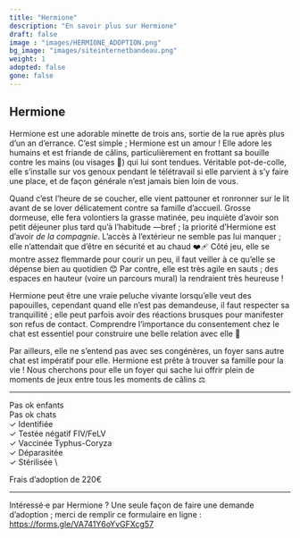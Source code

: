 ```yaml
---
title: "Hermione"
description: "En savoir plus sur Hermione"
draft: false
image : "images/HERMIONE_ADOPTION.png"
bg_image: "images/siteinternetbandeau.png"
weight: 1
adopted: false
gone: false
---
```


## Hermione
Hermione est une adorable minette de trois ans, sortie de la rue après plus d’un an d’errance.
C’est simple ; Hermione est un amour ! Elle adore les humains et est friande de câlins, particulièrement en frottant sa bouille contre les mains (ou visages 🥹) qui lui sont tendues. Véritable pot-de-colle, elle s’installe sur vos genoux pendant le télétravail si elle parvient à s’y faire une place, et de façon générale n’est jamais bien loin de vous. 

Quand c’est l’heure de se coucher, elle vient pattouner et ronronner sur le lit avant de se lover délicatement contre sa famille d’accueil. Grosse dormeuse, elle fera volontiers la grasse matinée, peu inquiète d’avoir son petit déjeuner plus tard qu’à l’habitude —bref ; la priorité d’Hermione est d’avoir *de la compagnie*. 
L’accès à l’extérieur ne semble pas lui manquer ; elle n’attendait que d’être en sécurité et au chaud ❤️‍🩹
Côté jeu, elle se montre assez flemmarde pour courir un peu, il faut veiller à ce qu’elle se dépense bien au quotidien 😊 Par contre, elle est très agile en sauts ; des espaces en hauteur (voire un parcours mural) la rendraient très heureuse !

Hermione peut être une vraie peluche vivante lorsqu’elle veut des papouilles, cependant quand elle n’est pas demandeuse, il faut respecter sa tranquillité ; elle peut parfois avoir des réactions brusques pour manifester son refus de contact. Comprendre l’importance du consentement chez le chat est essentiel pour construire une belle relation avec elle 🩷

Par ailleurs, elle ne s’entend pas avec ses congénères, un foyer sans autre chat est impératif pour elle.
Hermione est prête à trouver sa famille pour la vie ! Nous cherchons pour elle un foyer qui sache lui offrir plein de moments de jeux entre tous les moments de câlins ⚖️

__________
Pas ok enfants \
Pas ok chats \
✓ Identifiée \
✓ Testée négatif FIV/FeLV \
✓ Vaccinée Typhus-Coryza \
✓ Déparasitée \
✓ Stérilisée \

Frais d’adoption de 220€
__________

Intéressé·e par Hermione ? Une seule façon de faire une demande d’adoption ; merci de remplir ce formulaire en ligne : https://forms.gle/VA741Y6oYvGFXcg57 
